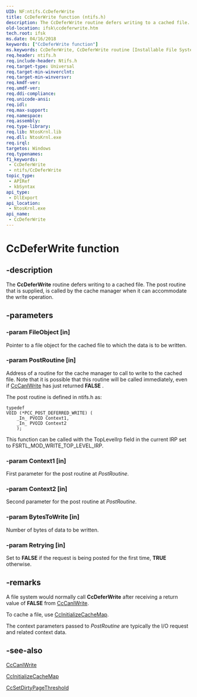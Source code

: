 ```yaml
---
UID: NF:ntifs.CcDeferWrite
title: CcDeferWrite function (ntifs.h)
description: The CcDeferWrite routine defers writing to a cached file.
old-location: ifsk\ccdeferwrite.htm
tech.root: ifsk
ms.date: 04/16/2018
keywords: ["CcDeferWrite function"]
ms.keywords: CcDeferWrite, CcDeferWrite routine [Installable File System Drivers], ccref_06158fb8-cf33-42fa-bf7c-94b3a5e1fcfd.xml, ifsk.ccdeferwrite, ntifs/CcDeferWrite
req.header: ntifs.h
req.include-header: Ntifs.h
req.target-type: Universal
req.target-min-winverclnt: 
req.target-min-winversvr: 
req.kmdf-ver: 
req.umdf-ver: 
req.ddi-compliance: 
req.unicode-ansi: 
req.idl: 
req.max-support: 
req.namespace: 
req.assembly: 
req.type-library: 
req.lib: NtosKrnl.lib
req.dll: NtosKrnl.exe
req.irql: 
targetos: Windows
req.typenames: 
f1_keywords:
 - CcDeferWrite
 - ntifs/CcDeferWrite
topic_type:
 - APIRef
 - kbSyntax
api_type:
 - DllExport
api_location:
 - NtosKrnl.exe
api_name:
 - CcDeferWrite
---
```


# CcDeferWrite function


## -description

The <b>CcDeferWrite</b> routine defers writing to a cached file. The post routine that is supplied, is called by the cache manager when it can accommodate the write operation.

## -parameters

### -param FileObject [in]


Pointer to a file object for the cached file to which the data is to be written.

### -param PostRoutine [in]


Address of a routine for the cache manager to call to write to the cached file. Note that it is possible that this routine will be called immediately, even if <a href="/windows-hardware/drivers/ddi/ntifs/nf-ntifs-cccaniwrite">CcCanIWrite</a> has just returned <b>FALSE</b> .

The post routine is defined in ntifs.h as:


```
typedef
VOID (*PCC_POST_DEFERRED_WRITE) (
    _In_ PVOID Context1,
    _In_ PVOID Context2
    );
```
This function can be called with the TopLevelIrp field in the current IRP set to FSRTL_MOD_WRITE_TOP_LEVEL_IRP.

### -param Context1 [in]


First parameter for the post routine at <i>PostRoutine</i>.

### -param Context2 [in]


Second parameter for the post routine at <i>PostRoutine</i>.

### -param BytesToWrite [in]


Number of bytes of data to be written.

### -param Retrying [in]


Set to <b>FALSE</b> if the request is being posted for the first time, <b>TRUE</b> otherwise.

## -remarks

A file system would normally call <b>CcDeferWrite</b> after receiving a return value of <b>FALSE</b> from <a href="/windows-hardware/drivers/ddi/ntifs/nf-ntifs-cccaniwrite">CcCanIWrite</a>.

To cache a file, use <a href="/windows-hardware/drivers/ddi/ntifs/nf-ntifs-ccinitializecachemap">CcInitializeCacheMap</a>.

The context parameters passed to <i>PostRoutine</i> are typically the I/O request and related context data.

## -see-also

<a href="/windows-hardware/drivers/ddi/ntifs/nf-ntifs-cccaniwrite">CcCanIWrite</a>



<a href="/windows-hardware/drivers/ddi/ntifs/nf-ntifs-ccinitializecachemap">CcInitializeCacheMap</a>



<a href="/windows-hardware/drivers/ddi/ntifs/nf-ntifs-ccsetdirtypagethreshold">CcSetDirtyPageThreshold</a>
